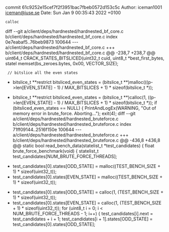 commit 61c9252e15cef7f2f3951bac7fbeb0572d153c5c
Author: iceman1001 <iceman@iuse.se>
Date:   Sun Jan 9 00:35:43 2022 +0100

    calloc

diff --git a/client/deps/hardnested/hardnested_bf_core.c b/client/deps/hardnested/hardnested_bf_core.c
index 0e7eabaf5..76beb9873 100644
--- a/client/deps/hardnested/hardnested_bf_core.c
+++ b/client/deps/hardnested/hardnested_bf_core.c
@@ -238,7 +238,7 @@ uint64_t CRACK_STATES_BITSLICED(uint32_t cuid, uint8_t *best_first_bytes, statel
     memset(bs_zeroes.bytes, 0x00, VECTOR_SIZE);
 
     // bitslice all the even states
-    bitslice_t **restrict bitsliced_even_states = (bitslice_t **)malloc(((p->len[EVEN_STATE] - 1) / MAX_BITSLICES + 1) * sizeof(bitslice_t *));
+    bitslice_t **restrict bitsliced_even_states = (bitslice_t **)calloc(1, ((p->len[EVEN_STATE] - 1) / MAX_BITSLICES + 1) * sizeof(bitslice_t *));
     if (bitsliced_even_states == NULL) {
         PrintAndLogEx(WARNING, "Out of memory error in brute_force. Aborting...");
         exit(4);
diff --git a/client/deps/hardnested/hardnested_bruteforce.c b/client/deps/hardnested/hardnested_bruteforce.c
index 71ff09144..2516f150e 100644
--- a/client/deps/hardnested/hardnested_bruteforce.c
+++ b/client/deps/hardnested/hardnested_bruteforce.c
@@ -436,8 +436,8 @@ static bool read_bench_data(statelist_t *test_candidates) {
 float brute_force_benchmark(void) {
     statelist_t test_candidates[NUM_BRUTE_FORCE_THREADS];
 
-    test_candidates[0].states[ODD_STATE] = malloc((TEST_BENCH_SIZE + 1) * sizeof(uint32_t));
-    test_candidates[0].states[EVEN_STATE] = malloc((TEST_BENCH_SIZE + 1) * sizeof(uint32_t));
+    test_candidates[0].states[ODD_STATE] = calloc(1, (TEST_BENCH_SIZE + 1) * sizeof(uint32_t));
+    test_candidates[0].states[EVEN_STATE] = calloc(1, (TEST_BENCH_SIZE + 1) * sizeof(uint32_t));
     for (uint8_t i = 0; i < NUM_BRUTE_FORCE_THREADS - 1; i++) {
         test_candidates[i].next = test_candidates + i + 1;
         test_candidates[i + 1].states[ODD_STATE] = test_candidates[0].states[ODD_STATE];
